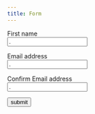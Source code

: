 ```yaml
---
title: Form
---
```


<script language="javascript" type="text/javascript">
<!--
function echeck(str) {

  let at="@"
  let dot="."
  let lat=str.indexOf(at)
  let lstr=str.length
  let ldot=str.indexOf(dot)
  if (str.indexOf(at)==-1){
     return false;
  }

  if (str.indexOf(at)==-1 || str.indexOf(at)==0 || str.indexOf(at)==lstr){
     return false;
  }

  if (str.indexOf(dot)==-1 || str.indexOf(dot)==0 || str.indexOf(dot)==lstr){
      return false;
  }

   if (str.indexOf(at,(lat+1))!=-1){
      return false;
   }

   if (str.substring(lat-1,lat)==dot || str.substring(lat+1,lat+2)==dot){
      return false;
   }

   if (str.indexOf(dot,(lat+2))==-1){
      return false;
   }

   if (str.indexOf(" ")!=-1){
      return false;
   }

 	return true;

}

function checkEmail(myForm) {

    let emailID=document.form1.field2;
    let missing = "";
    let emailvalid = "";
    let flag = false;

  if(document.form1.field1.value=="" || document.form1.field1.value=="."){
      missing = missing + "Name" + "\n\n";
      flag = "true";
  }


  if(emailID.value=="" || emailID.value=="." ){
 	    missing = missing + "Email" + "\n\n";
      flag = "true";
  }


  if (echeck(emailID.value)==false){
       		emailvalid = emailvalid + "Email address has invalid format";
     		flag = "true";
  }

  if(emailID.value!=document.form1.confirmEmail.value){
      missing = missing + "You entered different email addresses" + "\n\n";
      flag = "true";
  }

  if(flag=="true"){
   	   alert("Please check you have completed these items:     " + "\n\n" + missing + emailvalid);
     return false;
     }

  else return true;
}
-->
</script>

<form name="form1" action="" method="post" onSubmit="return checkEmail(this);" id="form1">

<p><label for="field1">First name</label><br />
<input id="field1" maxlength="20" name="field1" value="." onFocus="if(this.value == '.') this.value = '';"/></p>

<p><label for="field2">Email address</label><br />
<input maxlength="200" id="field2" name="field2" value="." onFocus="if(this.value == '.') this.value = '';"/></p>
<p><label for="confirm">Confirm Email address</label><br />
<input maxlength="200" id="confirmEmail" name="confirmEmail" value="." onFocus="if(this.value == '.') this.value = '';"/></p>

<input type="submit" value="submit" class="submit"/>

</form>

